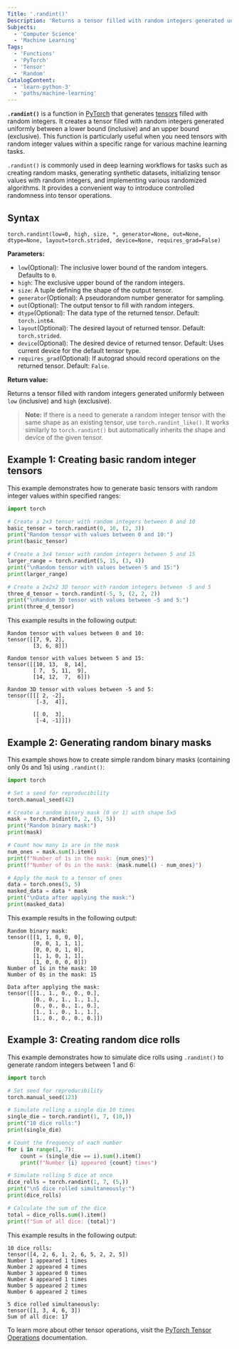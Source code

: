 ```yaml
---
Title: '.randint()'
Description: 'Returns a tensor filled with random integers generated uniformly between specified bounds.'
Subjects:
  - 'Computer Science'
  - 'Machine Learning'
Tags:
  - 'Functions'
  - 'PyTorch'
  - 'Tensor'
  - 'Random'
CatalogContent:
  - 'learn-python-3'
  - 'paths/machine-learning'
---
```


**`.randint()`** is a function in [PyTorch](https://www.codecademy.com/resources/docs/pytorch) that generates [tensors](https://www.codecademy.com/resources/docs/pytorch/tensors) filled with random integers. It creates a tensor filled with random integers generated uniformly between a lower bound (inclusive) and an upper bound (exclusive). This function is particularly useful when you need tensors with random integer values within a specific range for various machine learning tasks.

`.randint()` is commonly used in deep learning workflows for tasks such as creating random masks, generating synthetic datasets, initializing tensor values with random integers, and implementing various randomized algorithms. It provides a convenient way to introduce controlled randomness into tensor operations.

## Syntax

```pseudo
torch.randint(low=0, high, size, *, generator=None, out=None, dtype=None, layout=torch.strided, device=None, requires_grad=False)
```

**Parameters:**

- `low`(Optional): The inclusive lower bound of the random integers. Defaults to `0`.
- `high`: The exclusive upper bound of the random integers.
- `size`: A tuple defining the shape of the output tensor.
- `generator`(Optional): A pseudorandom number generator for sampling.
- `out`(Optional): The output tensor to fill with random integers.
- `dtype`(Optional): The data type of the returned tensor. Default: `torch.int64`.
- `layout`(Optional): The desired layout of returned tensor. Default: `torch.strided`.
- `device`(Optional): The desired device of returned tensor. Default: Uses current device for the default tensor type.
- `requires_grad`(Optional): If autograd should record operations on the returned tensor. Default: `False`.

**Return value:**

Returns a tensor filled with random integers generated uniformly between `low` (inclusive) and `high` (exclusive).

> **Note:** If there is a need to generate a random integer tensor with the same shape as an existing tensor, use `torch.randint_like()`. It works similarly to `torch.randint()` but automatically inherits the shape and device of the given tensor.

## Example 1: Creating basic random integer tensors

This example demonstrates how to generate basic tensors with random integer values within specified ranges:

```py
import torch

# Create a 2x3 tensor with random integers between 0 and 10
basic_tensor = torch.randint(0, 10, (2, 3))
print("Random tensor with values between 0 and 10:")
print(basic_tensor)

# Create a 3x4 tensor with random integers between 5 and 15
larger_range = torch.randint(5, 15, (3, 4))
print("\nRandom tensor with values between 5 and 15:")
print(larger_range)

# Create a 2x2x2 3D tensor with random integers between -5 and 5
three_d_tensor = torch.randint(-5, 5, (2, 2, 2))
print("\nRandom 3D tensor with values between -5 and 5:")
print(three_d_tensor)
```

This example results in the following output:

```shell
Random tensor with values between 0 and 10:
tensor([[7, 9, 2],
        [3, 6, 8]])

Random tensor with values between 5 and 15:
tensor([[10, 13,  8, 14],
        [ 7,  5, 11,  9],
        [14, 12,  7,  6]])

Random 3D tensor with values between -5 and 5:
tensor([[[ 2, -2],
         [-3,  4]],

        [[ 0,  3],
         [-4, -1]]])
```

## Example 2: Generating random binary masks

This example shows how to create simple random binary masks (containing only 0s and 1s) using `.randint()`:

```py
import torch

# Set a seed for reproducibility
torch.manual_seed(42)

# Create a random binary mask (0 or 1) with shape 5x5
mask = torch.randint(0, 2, (5, 5))
print("Random binary mask:")
print(mask)

# Count how many 1s are in the mask
num_ones = mask.sum().item()
print(f"Number of 1s in the mask: {num_ones}")
print(f"Number of 0s in the mask: {mask.numel() - num_ones}")

# Apply the mask to a tensor of ones
data = torch.ones(5, 5)
masked_data = data * mask
print("\nData after applying the mask:")
print(masked_data)
```

This example results in the following output:

```shell
Random binary mask:
tensor([[1, 1, 0, 0, 0],
        [0, 0, 1, 1, 1],
        [0, 0, 0, 1, 0],
        [1, 1, 0, 1, 1],
        [1, 0, 0, 0, 0]])
Number of 1s in the mask: 10
Number of 0s in the mask: 15

Data after applying the mask:
tensor([[1., 1., 0., 0., 0.],
        [0., 0., 1., 1., 1.],
        [0., 0., 0., 1., 0.],
        [1., 1., 0., 1., 1.],
        [1., 0., 0., 0., 0.]])
```

## Example 3: Creating random dice rolls

This example demonstrates how to simulate dice rolls using `.randint()` to generate random integers between 1 and 6:

```py
import torch

# Set seed for reproducibility
torch.manual_seed(123)

# Simulate rolling a single die 10 times
single_die = torch.randint(1, 7, (10,))
print("10 dice rolls:")
print(single_die)

# Count the frequency of each number
for i in range(1, 7):
    count = (single_die == i).sum().item()
    print(f"Number {i} appeared {count} times")

# Simulate rolling 5 dice at once
dice_rolls = torch.randint(1, 7, (5,))
print("\n5 dice rolled simultaneously:")
print(dice_rolls)

# Calculate the sum of the dice
total = dice_rolls.sum().item()
print(f"Sum of all dice: {total}")
```

This example results in the following output:

```shell
10 dice rolls:
tensor([4, 2, 6, 1, 2, 6, 5, 2, 2, 5])
Number 1 appeared 1 times
Number 2 appeared 4 times
Number 3 appeared 0 times
Number 4 appeared 1 times
Number 5 appeared 2 times
Number 6 appeared 2 times

5 dice rolled simultaneously:
tensor([1, 3, 4, 6, 3])
Sum of all dice: 17
```

To learn more about other tensor operations, visit the [PyTorch Tensor Operations](https://www.codecademy.com/resources/docs/pytorch/tensor-operations) documentation.
